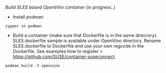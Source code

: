    *Build SLES based OpenVino container*
(in progress..)

- Install podman
````
zypper in podman
````

- Build a container (make sure that Dockerfile is in the same direcrory). SLES.dockerfile sample is available under OpenVino directory. Rename SLES.dockerfile to Dockerfile and use your own regcode in the Dockerfile. See examples how to register > https://github.com/SUSE/container-suseconnect

````
podman build -t openvino .
````
